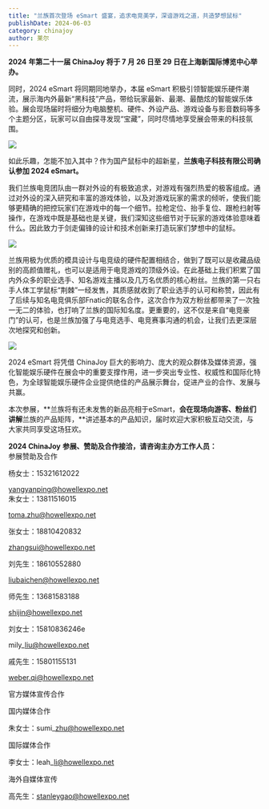 ```yaml
---
title: "兰族首次登场 eSmart 盛宴，追求电竞美学，深谙游戏之道，共造梦想鼠标"
publishDate: 2024-06-03
category: chinajoy
author: 莱尔
---
```


**2024** **年第二十一届 ChinaJoy 将于 7 月 26 日至 29 日在上海新国际博览中心举办。**

同时，2024 eSmart 将同期同地举办，本届 eSmart 积极引领智能娱乐硬件潮流，展示海内外最新“黑科技”产品，带给玩家最新、最潮、最酷炫的智能娱乐体验。展会现场届时将细分为电脑整机、硬件、外设产品、游戏设备与影音数码等多个主题分区，玩家可以自由探寻发现“宝藏”，同时尽情地享受展会带来的科技氛围。

![](https://ec-net-1251389766.cos.ap-shanghai.myqcloud.com/wp-content/uploads/2024/06/20240603232518500.jpg)

如此乐趣，怎能不加入其中？作为国产鼠标中的超新星，**兰族电子科技有限公司确认参加 2024 eSmart。**

我们兰族电竞团队由一群对外设的有极致追求，对游戏有强烈热爱的极客组成。通过对外设的深入研究和丰富的游戏体验，以及对游戏玩家的需求的倾听，使我们能够更精确的把控玩家们在游戏中的每一个细节。拉枪定位、抬手复位、跟枪扫射等操作，在游戏中既是基础也是关键，我们深知这些细节对于玩家的游戏体验意味着什么。因此致力于剑走偏锋的设计和技术创新来打造玩家们梦想中的鼠标。

![](https://ec-net-1251389766.cos.ap-shanghai.myqcloud.com/wp-content/uploads/2024/06/20240603232520400-1024x576.jpg)

兰族用极为优质的模具设计与电竞级的硬件配置相结合，做到了既可以是收藏品级别的高颜值赠礼，也可以是适用于电竞游戏的顶级外设。在此基础上我们积累了国内外众多的职业选手、知名游戏主播以及几万名优质的核心粉丝。兰族的第一只右手人体工学鼠标“荆棘”一经发售，其质感就收到了职业选手的认可和称赞，因此有了后续与知名电竞俱乐部Fnatic的联名合作，这次合作为双方粉丝都带来了一次独一无二的体验，也打响了兰族的国际知名度。更重要的，这不仅是来自“电竞豪门”的认可，也是兰族加强了与电竞选手、电竞赛事沟通的机会，让我们去更深层次地探究和创新。

![](https://ec-net-1251389766.cos.ap-shanghai.myqcloud.com/wp-content/uploads/2024/06/20240603232529622-1024x1024.jpg)

2024 eSmart 将凭借 ChinaJoy 巨大的影响力、庞大的观众群体及媒体资源，强化智能娱乐硬件在展会中的重要支撑作用，进一步突出专业性、权威性和国际化特色，为全球智能娱乐硬件企业提供绝佳的产品展示舞台，促进产业的合作、发展与共赢。

本次参展，**兰族将有还未发售的新品亮相于eSmart，**会在现场向游客、粉丝们讲解**兰族的产品矩阵，**讲述基本的产品知识，届时欢迎大家积极互动交流，与大家共同享受这场狂欢。

**2024 ChinaJoy** **参展、赞助及合作接洽，请咨询主办方工作人员：**  
参展赞助及合作

杨女士：15321612022

yangyanping@howellexpo.net  
朱女士：13811516015

toma.zhu@howellexpo.net

张女士：18810420832

zhangsui@howellexpo.net

刘先生：18610552880

liubaichen@howellexpo.net

师先生：13681583188

shijin@howellexpo.net

刘女士：15810836246e

mily\_liu@howellexpo.net

戚先生：15801155131

[weber.qi@howellexpo.net](mailto:weber.qi@howellexpo.net)

  
官方媒体宣传合作

国内媒体合作

朱女士：sumi\_zhu@howellexpo.net

国际媒体合作

李女士：leah\_li@howellexpo.net

海外自媒体宣传

高先生：stanleygao@howellexpo.net
